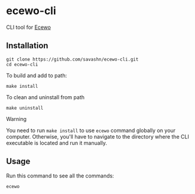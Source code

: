 # ecewo-cli
CLI tool for [Ecewo](https://github.com/savashn/ecewo)

## Installation

```
git clone https://github.com/savashn/ecewo-cli.git
cd ecewo-cli
```

To build and add to path:

```
make install
```

To clean and uninstall from path

```
make uninstall
```

> [!WARNING]
> You need to run `make install` to use `ecewo` command globally on your computer. Otherwise, you'll have to navigate to the directory where the CLI executable is located and run it manually.

## Usage

Run this command to see all the commands:

```
ecewo
```

